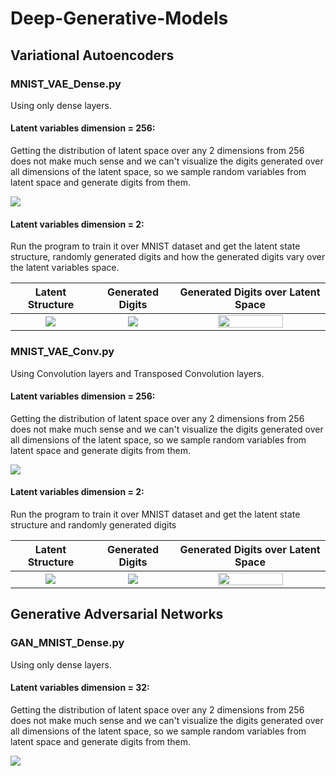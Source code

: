 <h1> Deep-Generative-Models </h1>

<h2> Variational Autoencoders </h2>

<h3> MNIST_VAE_Dense.py </h3>

Using only dense layers.

<h4> Latent variables dimension = 256: </h4>

Getting the distribution of latent space over any 2 dimensions from 256 does not make much sense and we can't visualize the digits generated over all dimensions of the latent space, so we sample random variables from latent space and generate digits from them.

![](https://user-images.githubusercontent.com/19748754/29238286-bd461412-7f4f-11e7-9845-695b0d09f3ed.png)

<h4> Latent variables dimension = 2: </h4>

Run the program to train it over MNIST dataset and get the latent state structure, randomly generated digits and how the generated digits vary over the latent variables space.

Latent Structure           |  Generated Digits        |  Generated Digits over Latent Space
:-------------------------:|:-------------------------: | :----------------------------------:
![](https://user-images.githubusercontent.com/19748754/29238283-bd44e132-7f4f-11e7-8839-27010784ddf4.png)  |  ![](https://user-images.githubusercontent.com/19748754/29238284-bd44df3e-7f4f-11e7-8d8b-3a5d976e012d.png)  |  <img src="https://user-images.githubusercontent.com/19748754/29238285-bd45d02e-7f4f-11e7-9be8-905df10c256a.png" width= 68% height= 28% />

<h3> MNIST_VAE_Conv.py </h3>

Using Convolution layers and Transposed Convolution layers.

<h4> Latent variables dimension = 256: </h4>

Getting the distribution of latent space over any 2 dimensions from 256 does not make much sense and we can't visualize the digits generated over all dimensions of the latent space, so we sample random variables from latent space and generate digits from them.

![](https://user-images.githubusercontent.com/19748754/29492913-65bff302-85a8-11e7-86fd-f2f0dd558aea.png)

<h4> Latent variables dimension = 2: </h4>

Run the program to train it over MNIST dataset and get the latent state structure and randomly generated digits

Latent Structure           |  Generated Digits        |  Generated Digits over Latent Space
:-------------------------:|:-------------------------: | :----------------------------------:
![](https://user-images.githubusercontent.com/19748754/29492915-65c6a454-85a8-11e7-8b28-1125d9610258.png)  |  ![](https://user-images.githubusercontent.com/19748754/29492914-65c0794e-85a8-11e7-8893-8623229a7cc4.png)  |  <img src="https://user-images.githubusercontent.com/19748754/29238285-bd45d02e-7f4f-11e7-9be8-905df10c256a.png" width= 68% height= 28% />

<h2> Generative Adversarial Networks </h2>

<h3> GAN_MNIST_Dense.py </h3>

Using only dense layers.

<h4> Latent variables dimension = 32: </h4>

Getting the distribution of latent space over any 2 dimensions from 256 does not make much sense and we can't visualize the digits generated over all dimensions of the latent space, so we sample random variables from latent space and generate digits from them.

![](https://user-images.githubusercontent.com/19748754/29492912-65bdc7b2-85a8-11e7-930d-c934e772dfe9.png)
